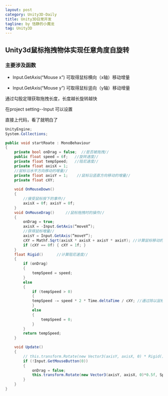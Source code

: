 ```yaml
---
layout: post
category: Unity3D-Daily
title: Unity3D日常开发
tagline: by 恬静的小魔龙
tag: Unity3D
---
```


## Unity3d鼠标拖拽物体实现任意角度自旋转
### 主要涉及函数

- Input.GetAxis(&ldquo;Mouse&nbsp;x&rdquo;) 可取得鼠标横向（x轴）移动增量

- Input.GetAxis(&ldquo;Mouse&nbsp;y&rdquo;) 可取得鼠标竖向（y轴）移动增量

通过勾股定理获取拖拽长度，长度越长旋转越快

在project setting--Input&nbsp;可以设置

直接上代码，看了就明白了

```csharp
UnityEngine;
System.Collections;

public void startRoate : MonoBehaviour
{
	private bool onDrag = false;  //是否被拖拽//    
	public float speed = 6f;   //旋转速度//    
	private float tempSpeed;   //阻尼速度// 
	private float axisX = 1;
	//鼠标沿水平方向移动的增量//   
	private float axisY = 1;    //鼠标沿竖直方向移动的增量//   
	private float cXY;
	
	void OnMouseDown()
	{
		//接受鼠标按下的事件// 
		axisX = 0f; axisY = 0f;
	}
	void OnMouseDrag()     //鼠标拖拽时的操作// 
	{
		onDrag = true;
		axisX = -Input.GetAxis(“moveX”);
		//获得鼠标增量// 
		axisY = Input.GetAxis(“moveY”);
		cXY = Mathf.Sqrt(axisX * axisX + axisY * axisY); //计算鼠标移动的长度//
		if (cXY == 0f) { cXY = 1f; }
	}
	float Rigid()      //计算阻尼速度//    
	{
		if (onDrag)
		{
			tempSpeed = speed;
		}
		else
		{
			if (tempSpeed > 0)
			{
			tempSpeed -= speed * 2 * Time.deltaTime / cXY; //通过除以鼠标移动长度实现拖拽越长速度减缓越慢// 
			}
			else 
			{
				tempSpeed = 0;
			}
		}
		return tempSpeed;
	}

	void Update()
	{
		// this.transform.Rotate(new Vector3(axisY, axisX, 0) * Rigid(), Space.World); //这个是是按照之前方向一直慢速旋转
		if (!Input.GetMouseButton(0))
		{
			onDrag = false;
			this.transform.Rotate(new Vector3(axisY, axisX, 0)*0.5f, Space.World);
		}
	}
}
```


